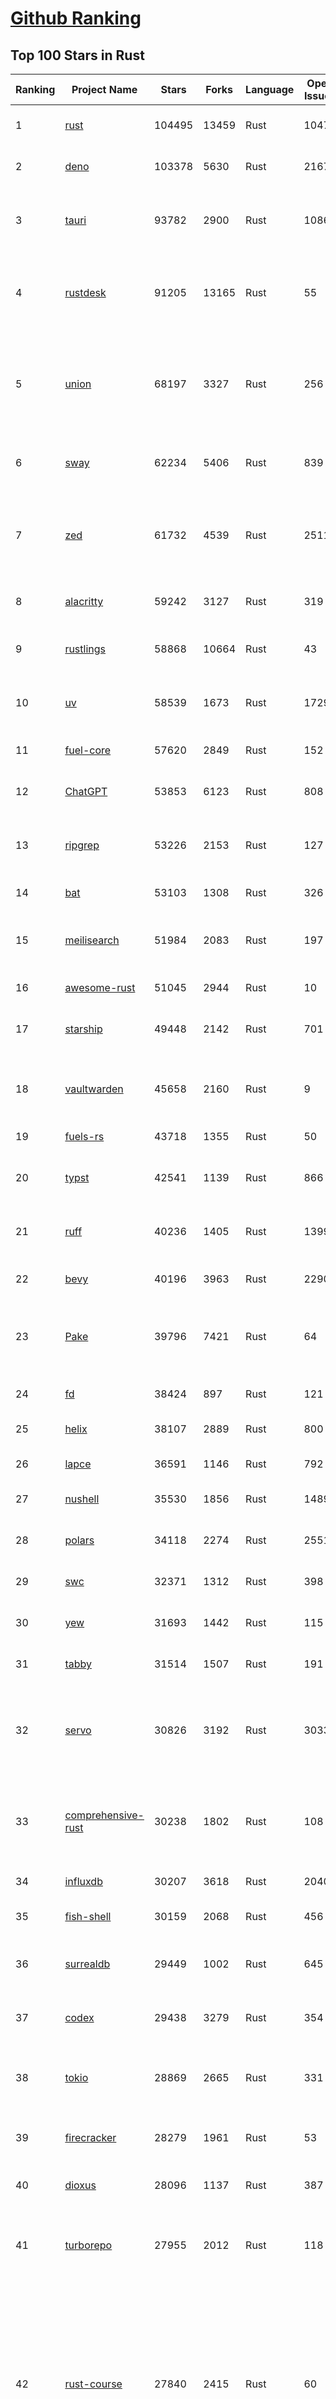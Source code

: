 [Github Ranking](../README.md)
==========

## Top 100 Stars in Rust

| Ranking | Project Name | Stars | Forks | Language | Open Issues | Description | Last Commit |
| ------- | ------------ | ----- | ----- | -------- | ----------- | ----------- | ----------- |
| 1 | [rust](https://github.com/rust-lang/rust) | 104495 | 13459 | Rust | 10475 | Empowering everyone to build reliable and efficient software. | 2025-06-22T17:10:30Z |
| 2 | [deno](https://github.com/denoland/deno) | 103378 | 5630 | Rust | 2167 | A modern runtime for JavaScript and TypeScript. | 2025-06-20T22:05:38Z |
| 3 | [tauri](https://github.com/tauri-apps/tauri) | 93782 | 2900 | Rust | 1086 | Build smaller, faster, and more secure desktop and mobile applications with a web frontend. | 2025-06-21T02:42:15Z |
| 4 | [rustdesk](https://github.com/rustdesk/rustdesk) | 91205 | 13165 | Rust | 55 | An open-source remote desktop application designed for self-hosting, as an alternative to TeamViewer. | 2025-06-22T05:48:31Z |
| 5 | [union](https://github.com/unionlabs/union) | 68197 | 3327 | Rust | 256 | The trust-minimized, zero-knowledge bridging protocol, designed for censorship resistance, extremely high security, and usage in decentralized finance. | 2025-06-21T10:09:05Z |
| 6 | [sway](https://github.com/FuelLabs/sway) | 62234 | 5406 | Rust | 839 | 🌴 Empowering everyone to build reliable and efficient smart contracts. | 2025-06-21T23:54:47Z |
| 7 | [zed](https://github.com/zed-industries/zed) | 61732 | 4539 | Rust | 2511 | Code at the speed of thought – Zed is a high-performance, multiplayer code editor from the creators of Atom and Tree-sitter. | 2025-06-22T19:02:27Z |
| 8 | [alacritty](https://github.com/alacritty/alacritty) | 59242 | 3127 | Rust | 319 | A cross-platform, OpenGL terminal emulator. | 2025-06-19T07:09:47Z |
| 9 | [rustlings](https://github.com/rust-lang/rustlings) | 58868 | 10664 | Rust | 43 | :crab: Small exercises to get you used to reading and writing Rust code! | 2025-06-03T08:32:01Z |
| 10 | [uv](https://github.com/astral-sh/uv) | 58539 | 1673 | Rust | 1729 | An extremely fast Python package and project manager, written in Rust. | 2025-06-22T02:21:56Z |
| 11 | [fuel-core](https://github.com/FuelLabs/fuel-core) | 57620 | 2849 | Rust | 152 | Rust full node implementation of the Fuel v2 protocol. | 2025-06-19T13:09:54Z |
| 12 | [ChatGPT](https://github.com/lencx/ChatGPT) | 53853 | 6123 | Rust | 808 | 🔮 ChatGPT Desktop Application (Mac, Windows and Linux) | 2024-08-29T17:58:11Z |
| 13 | [ripgrep](https://github.com/BurntSushi/ripgrep) | 53226 | 2153 | Rust | 127 | ripgrep recursively searches directories for a regex pattern while respecting your gitignore | 2025-05-30T12:30:52Z |
| 14 | [bat](https://github.com/sharkdp/bat) | 53103 | 1308 | Rust | 326 | A cat(1) clone with wings. | 2025-06-02T16:50:38Z |
| 15 | [meilisearch](https://github.com/meilisearch/meilisearch) | 51984 | 2083 | Rust | 197 | A lightning-fast search engine API bringing AI-powered hybrid search to your sites and applications. | 2025-06-19T09:02:00Z |
| 16 | [awesome-rust](https://github.com/rust-unofficial/awesome-rust) | 51045 | 2944 | Rust | 10 | A curated list of Rust code and resources. | 2025-06-22T08:39:28Z |
| 17 | [starship](https://github.com/starship/starship) | 49448 | 2142 | Rust | 701 | ☄🌌️  The minimal, blazing-fast, and infinitely customizable prompt for any shell! | 2025-06-22T14:43:54Z |
| 18 | [vaultwarden](https://github.com/dani-garcia/vaultwarden) | 45658 | 2160 | Rust | 9 | Unofficial Bitwarden compatible server written in Rust, formerly known as bitwarden_rs | 2025-06-17T16:55:12Z |
| 19 | [fuels-rs](https://github.com/FuelLabs/fuels-rs) | 43718 | 1355 | Rust | 50 | Fuel Network Rust SDK | 2025-06-12T10:36:14Z |
| 20 | [typst](https://github.com/typst/typst) | 42541 | 1139 | Rust | 866 | A new markup-based typesetting system that is powerful and easy to learn. | 2025-06-22T03:08:36Z |
| 21 | [ruff](https://github.com/astral-sh/ruff) | 40236 | 1405 | Rust | 1399 | An extremely fast Python linter and code formatter, written in Rust. | 2025-06-22T18:19:38Z |
| 22 | [bevy](https://github.com/bevyengine/bevy) | 40196 | 3963 | Rust | 2290 | A refreshingly simple data-driven game engine built in Rust | 2025-06-22T00:41:49Z |
| 23 | [Pake](https://github.com/tw93/Pake) | 39796 | 7421 | Rust | 64 | 🤱🏻 Turn any webpage into a desktop app with Rust.  🤱🏻 利用 Rust 轻松构建轻量级多端桌面应用 | 2025-03-25T12:35:16Z |
| 24 | [fd](https://github.com/sharkdp/fd) | 38424 | 897 | Rust | 121 | A simple, fast and user-friendly alternative to 'find' | 2025-06-08T21:08:34Z |
| 25 | [helix](https://github.com/helix-editor/helix) | 38107 | 2889 | Rust | 800 | A post-modern modal text editor. | 2025-06-22T14:18:08Z |
| 26 | [lapce](https://github.com/lapce/lapce) | 36591 | 1146 | Rust | 792 | Lightning-fast and Powerful Code Editor written in Rust | 2025-06-21T00:53:17Z |
| 27 | [nushell](https://github.com/nushell/nushell) | 35530 | 1856 | Rust | 1489 | A new type of shell | 2025-06-22T01:54:31Z |
| 28 | [polars](https://github.com/pola-rs/polars) | 34118 | 2274 | Rust | 2551 | Dataframes powered by a multithreaded, vectorized query engine, written in Rust | 2025-06-22T13:28:41Z |
| 29 | [swc](https://github.com/swc-project/swc) | 32371 | 1312 | Rust | 398 | Rust-based platform for the Web | 2025-06-22T11:00:09Z |
| 30 | [yew](https://github.com/yewstack/yew) | 31693 | 1442 | Rust | 115 | Rust / Wasm framework for creating reliable and efficient web applications | 2025-06-20T03:16:55Z |
| 31 | [tabby](https://github.com/TabbyML/tabby) | 31514 | 1507 | Rust | 191 | Self-hosted AI coding assistant | 2025-06-11T11:40:51Z |
| 32 | [servo](https://github.com/servo/servo) | 30826 | 3192 | Rust | 3033 | Servo aims to empower developers with a lightweight, high-performance alternative for embedding web technologies in applications. | 2025-06-22T16:24:42Z |
| 33 | [comprehensive-rust](https://github.com/google/comprehensive-rust) | 30238 | 1802 | Rust | 108 | This is the Rust course used by the Android team at Google. It provides you the material to quickly teach Rust. | 2025-06-22T02:35:38Z |
| 34 | [influxdb](https://github.com/influxdata/influxdb) | 30207 | 3618 | Rust | 2040 | Scalable datastore for metrics, events, and real-time analytics | 2025-06-20T21:08:20Z |
| 35 | [fish-shell](https://github.com/fish-shell/fish-shell) | 30159 | 2068 | Rust | 456 | The user-friendly command line shell. | 2025-06-21T16:59:21Z |
| 36 | [surrealdb](https://github.com/surrealdb/surrealdb) | 29449 | 1002 | Rust | 645 | A scalable, distributed, collaborative, document-graph database, for the realtime web | 2025-06-22T01:01:29Z |
| 37 | [codex](https://github.com/openai/codex) | 29438 | 3279 | Rust | 354 | Lightweight coding agent that runs in your terminal | 2025-06-19T14:10:16Z |
| 38 | [tokio](https://github.com/tokio-rs/tokio) | 28869 | 2665 | Rust | 331 | A runtime for writing reliable asynchronous applications with Rust. Provides I/O, networking, scheduling, timers, ... | 2025-06-21T12:52:04Z |
| 39 | [firecracker](https://github.com/firecracker-microvm/firecracker) | 28279 | 1961 | Rust | 53 | Secure and fast microVMs for serverless computing. | 2025-06-20T15:12:12Z |
| 40 | [dioxus](https://github.com/DioxusLabs/dioxus) | 28096 | 1137 | Rust | 387 | Fullstack app framework for web, desktop, mobile, and more. | 2025-06-21T01:37:51Z |
| 41 | [turborepo](https://github.com/vercel/turborepo) | 27955 | 2012 | Rust | 118 | Build system optimized for JavaScript and TypeScript, written in Rust | 2025-06-21T15:55:16Z |
| 42 | [rust-course](https://github.com/sunface/rust-course) | 27840 | 2415 | Rust | 60 | “连续八年成为全世界最受喜爱的语言，无 GC 也无需手动内存管理、极高的性能和安全性、过程/OO/函数式编程、优秀的包管理、JS 未来基石" — 工作之余的第二语言来试试 Rust 吧。本书拥有全面且深入的讲解、生动贴切的示例、德芙般丝滑的内容，这可能是目前最用心的 Rust 中文学习教程 / Book  | 2025-05-27T03:47:44Z |
| 43 | [linera-protocol](https://github.com/linera-io/linera-protocol) | 27539 | 1794 | Rust | 470 | Main repository for the Linera protocol | 2025-06-21T07:23:06Z |
| 44 | [zoxide](https://github.com/ajeetdsouza/zoxide) | 27257 | 637 | Rust | 99 | A smarter cd command. Supports all major shells. | 2025-06-17T09:57:46Z |
| 45 | [iced](https://github.com/iced-rs/iced) | 26848 | 1327 | Rust | 312 | A cross-platform GUI library for Rust, inspired by Elm | 2025-06-13T13:52:53Z |
| 46 | [delta](https://github.com/dandavison/delta) | 26506 | 420 | Rust | 268 | A syntax-highlighting pager for git, diff, grep, and blame output | 2025-05-02T15:41:04Z |
| 47 | [just](https://github.com/casey/just) | 26080 | 554 | Rust | 304 | 🤖 Just a command runner | 2025-06-17T07:15:48Z |
| 48 | [yazi](https://github.com/sxyazi/yazi) | 25965 | 559 | Rust | 42 | 💥 Blazing fast terminal file manager written in Rust, based on async I/O. | 2025-06-22T13:38:06Z |
| 49 | [hyperfine](https://github.com/sharkdp/hyperfine) | 25407 | 407 | Rust | 40 | A command-line benchmarking tool | 2025-05-01T02:03:20Z |
| 50 | [Rocket](https://github.com/rwf2/Rocket) | 25224 | 1601 | Rust | 49 | A web framework for Rust. | 2025-05-04T10:05:41Z |
| 51 | [egui](https://github.com/emilk/egui) | 25207 | 1759 | Rust | 794 | egui: an easy-to-use immediate mode GUI in Rust that runs on both web and native | 2025-06-19T09:27:30Z |
| 52 | [zellij](https://github.com/zellij-org/zellij) | 24656 | 758 | Rust | 1134 | A terminal workspace with batteries included | 2025-06-20T14:47:52Z |
| 53 | [atuin](https://github.com/atuinsh/atuin) | 24573 | 662 | Rust | 333 | ✨ Magical shell history | 2025-06-16T06:17:50Z |
| 54 | [sniffnet](https://github.com/GyulyVGC/sniffnet) | 24509 | 768 | Rust | 34 | Comfortably monitor your Internet traffic 🕵️‍♂️ | 2025-06-22T12:34:03Z |
| 55 | [pingora](https://github.com/cloudflare/pingora) | 24444 | 1416 | Rust | 136 | A library for building fast, reliable and evolvable network services. | 2025-06-20T22:13:15Z |
| 56 | [qdrant](https://github.com/qdrant/qdrant) | 24280 | 1665 | Rust | 331 | Qdrant - High-performance, massive-scale Vector Database and Vector Search Engine for the next generation of AI. Also available in the cloud https://cloud.qdrant.io/ | 2025-06-21T09:22:29Z |
| 57 | [czkawka](https://github.com/qarmin/czkawka) | 24154 | 754 | Rust | 467 | Multi functional app to find duplicates, empty folders, similar images etc. | 2025-05-10T10:51:17Z |
| 58 | [Rust](https://github.com/TheAlgorithms/Rust) | 24132 | 2402 | Rust | 2 |  All Algorithms implemented in Rust  | 2025-06-10T20:50:13Z |
| 59 | [exa](https://github.com/ogham/exa) | 23993 | 663 | Rust | 199 | A modern replacement for ‘ls’. | 2024-09-24T15:18:09Z |
| 60 | [tools](https://github.com/rome/tools) | 23627 | 657 | Rust | 86 | Unified developer tools for JavaScript, TypeScript, and the web | 2023-09-04T08:42:49Z |
| 61 | [actix-web](https://github.com/actix/actix-web) | 23130 | 1749 | Rust | 187 | Actix Web is a powerful, pragmatic, and extremely fast web framework for Rust. | 2025-06-16T01:19:02Z |
| 62 | [difftastic](https://github.com/Wilfred/difftastic) | 22433 | 381 | Rust | 207 | a structural diff that understands syntax 🟥🟩 | 2025-06-20T22:29:05Z |
| 63 | [anki](https://github.com/ankitects/anki) | 22030 | 2381 | Rust | 209 | Anki's shared backend and web components, and the Qt frontend | 2025-06-22T15:01:23Z |
| 64 | [axum](https://github.com/tokio-rs/axum) | 22024 | 1196 | Rust | 49 | Ergonomic and modular web framework built with Tokio, Tower, and Hyper | 2025-06-08T09:35:54Z |
| 65 | [fnm](https://github.com/Schniz/fnm) | 21219 | 557 | Rust | 276 | 🚀 Fast and simple Node.js version manager, built in Rust | 2025-06-16T17:30:38Z |
| 66 | [hyperswitch](https://github.com/juspay/hyperswitch) | 21105 | 3540 | Rust | 639 | An open source payments switch written in Rust to make payments fast, reliable and affordable | 2025-06-22T17:56:03Z |
| 67 | [tree-sitter](https://github.com/tree-sitter/tree-sitter) | 21027 | 1885 | Rust | 158 | An incremental parsing system for programming tools | 2025-06-17T08:18:18Z |
| 68 | [sonic](https://github.com/valeriansaliou/sonic) | 20795 | 600 | Rust | 64 | 🦔 Fast, lightweight & schema-less search backend. An alternative to Elasticsearch that runs on a few MBs of RAM. | 2025-01-06T21:19:17Z |
| 69 | [wezterm](https://github.com/wezterm/wezterm) | 20786 | 938 | Rust | 1211 | A GPU-accelerated cross-platform terminal emulator and multiplexer written by @wez and implemented in Rust | 2025-06-22T05:47:58Z |
| 70 | [coreutils](https://github.com/uutils/coreutils) | 20781 | 1503 | Rust | 354 | Cross-platform Rust rewrite of the GNU coreutils | 2025-06-22T12:42:53Z |
| 71 | [chroma](https://github.com/chroma-core/chroma) | 20609 | 1652 | Rust | 245 | the AI-native open-source embedding database | 2025-06-22T08:27:17Z |
| 72 | [RustPython](https://github.com/RustPython/RustPython) | 20192 | 1321 | Rust | 318 | A Python Interpreter written in Rust | 2025-06-22T13:36:14Z |
| 73 | [mdBook](https://github.com/rust-lang/mdBook) | 19866 | 1744 | Rust | 527 | Create book from markdown files. Like Gitbook but implemented in Rust | 2025-06-09T15:29:09Z |
| 74 | [xi-editor](https://github.com/xi-editor/xi-editor) | 19827 | 701 | Rust | 135 | A modern editor with a backend written in Rust. | 2024-03-19T00:11:37Z |
| 75 | [wasmer](https://github.com/wasmerio/wasmer) | 19825 | 892 | Rust | 228 | 🚀 Fast, secure, lightweight containers based on WebAssembly | 2025-06-19T09:18:21Z |
| 76 | [vector](https://github.com/vectordotdev/vector) | 19768 | 1776 | Rust | 1933 | A high-performance observability data pipeline. | 2025-06-20T20:35:49Z |
| 77 | [gitui](https://github.com/gitui-org/gitui) | 19761 | 622 | Rust | 187 | Blazing 💥 fast terminal-ui for git written in rust 🦀 | 2025-06-09T03:20:21Z |
| 78 | [biome](https://github.com/biomejs/biome) | 19595 | 619 | Rust | 209 | A toolchain for web projects, aimed to provide functionalities to maintain them. Biome offers formatter and linter, usable via CLI and LSP. | 2025-06-22T16:56:48Z |
| 79 | [slint](https://github.com/slint-ui/slint) | 19532 | 690 | Rust | 700 | Slint is an open-source declarative GUI toolkit to build native user interfaces for Rust, C++, JavaScript, or Python apps. | 2025-06-21T15:03:43Z |
| 80 | [gleam](https://github.com/gleam-lang/gleam) | 19490 | 827 | Rust | 152 | ⭐️ A friendly language for building type-safe, scalable systems! | 2025-06-22T16:49:25Z |
| 81 | [neon](https://github.com/neondatabase/neon) | 18847 | 694 | Rust | 644 | Neon: Serverless Postgres. We separated storage and compute to offer autoscaling, code-like database branching, and scale to zero. | 2025-06-22T17:10:58Z |
| 82 | [Bend](https://github.com/HigherOrderCO/Bend) | 18821 | 463 | Rust | 94 | A massively parallel, high-level programming language | 2025-06-03T17:36:56Z |
| 83 | [relay](https://github.com/facebook/relay) | 18643 | 1857 | Rust | 590 | Relay is a JavaScript framework for building data-driven React applications. | 2025-06-20T06:02:10Z |
| 84 | [leptos](https://github.com/leptos-rs/leptos) | 18638 | 770 | Rust | 87 | Build fast web applications with Rust. | 2025-06-22T17:55:48Z |
| 85 | [cube](https://github.com/cube-js/cube) | 18628 | 1847 | Rust | 622 | 📊 Cube’s universal semantic layer platform is the next evolution of OLAP technology for AI, BI, spreadsheets, and embedded analytics | 2025-06-21T07:35:18Z |
| 86 | [spotify-tui](https://github.com/Rigellute/spotify-tui) | 18266 | 545 | Rust | 271 | Spotify for the terminal written in Rust 🚀 | 2024-04-04T15:03:12Z |
| 87 | [candle](https://github.com/huggingface/candle) | 17460 | 1129 | Rust | 425 | Minimalist ML framework for Rust | 2025-06-07T14:02:58Z |
| 88 | [universal-android-debloater](https://github.com/0x192/universal-android-debloater) | 17169 | 892 | Rust | 459 | Cross-platform GUI written in Rust using ADB to debloat non-rooted android devices. Improve your privacy, the security and battery life of your device. | 2024-08-02T16:16:12Z |
| 89 | [SpacetimeDB](https://github.com/clockworklabs/SpacetimeDB) | 16888 | 573 | Rust | 379 | Multiplayer at the speed of light | 2025-06-22T16:58:05Z |
| 90 | [ruffle](https://github.com/ruffle-rs/ruffle) | 16803 | 891 | Rust | 5358 | A Flash Player emulator written in Rust | 2025-06-22T00:05:40Z |
| 91 | [RustScan](https://github.com/bee-san/RustScan) | 16719 | 1133 | Rust | 27 | 🤖 The Modern Port Scanner 🤖 | 2025-06-10T09:31:23Z |
| 92 | [diem](https://github.com/diem/diem) | 16698 | 2582 | Rust | 357 | Diem’s mission is to build a trusted and innovative financial network that empowers people and businesses around the world. | 2025-05-13T05:57:59Z |
| 93 | [wasmtime](https://github.com/bytecodealliance/wasmtime) | 16531 | 1444 | Rust | 719 | A lightweight WebAssembly runtime that is fast, secure, and standards-compliant | 2025-06-21T19:40:04Z |
| 94 | [pyxel](https://github.com/kitao/pyxel) | 16425 | 885 | Rust | 10 | A retro game engine for Python | 2025-06-22T06:26:20Z |
| 95 | [jj](https://github.com/jj-vcs/jj) | 16367 | 551 | Rust | 488 | A Git-compatible VCS that is both simple and powerful | 2025-06-22T03:00:48Z |
| 96 | [mise](https://github.com/jdx/mise) | 16364 | 536 | Rust | 24 | dev tools, env vars, task runner | 2025-06-22T18:14:27Z |
| 97 | [book](https://github.com/rust-lang/book) | 16276 | 3680 | Rust | 178 | The Rust Programming Language | 2025-06-18T17:19:34Z |
| 98 | [hurl](https://github.com/Orange-OpenSource/hurl) | 16075 | 644 | Rust | 189 | Hurl, run and test HTTP requests with plain text. | 2025-06-22T13:06:15Z |
| 99 | [eza](https://github.com/eza-community/eza) | 15937 | 300 | Rust | 199 | A modern alternative to ls | 2025-06-20T10:00:37Z |
| 100 | [tikv](https://github.com/tikv/tikv) | 15918 | 2189 | Rust | 1232 | Distributed transactional key-value database, originally created to complement TiDB | 2025-06-20T18:31:00Z |

